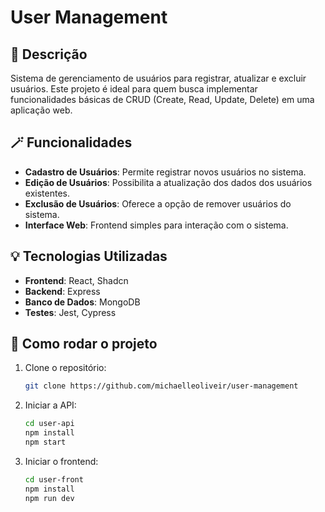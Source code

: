 # User Management

## 💭 Descrição

Sistema de gerenciamento de usuários para registrar, atualizar e excluir usuários. Este projeto é ideal para quem busca implementar funcionalidades básicas de CRUD (Create, Read, Update, Delete) em uma aplicação web.

## 🪄 Funcionalidades

- **Cadastro de Usuários**: Permite registrar novos usuários no sistema.
- **Edição de Usuários**: Possibilita a atualização dos dados dos usuários existentes.
- **Exclusão de Usuários**: Oferece a opção de remover usuários do sistema.
- **Interface Web**: Frontend simples para interação com o sistema.

## 💡 Tecnologias Utilizadas

- **Frontend**: React, Shadcn
- **Backend**: Express
- **Banco de Dados**: MongoDB
- **Testes**: Jest, Cypress

## 🚀 Como rodar o projeto

1. Clone o repositório:

   ```bash
   git clone https://github.com/michaelleoliveir/user-management
   ```

2. Iniciar a API:

   ```bash
   cd user-api
   npm install
   npm start
   ```

3. Iniciar o frontend:
   ```bash
   cd user-front
   npm install
   npm run dev
   ```
